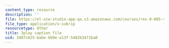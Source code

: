 ```yaml
---
content_type: resource
description: ''
file: https://ol-ocw-studio-app-qa.s3.amazonaws.com/courses/res-8-005-vibrations-and-waves-problem-solving-fall-2012/3d87c625babe6b9ea13f5482b3471ba0_uyofLz9Dtuw.srt
file_type: application/x-subrip
resourcetype: Other
title: 3play caption file
uid: 3d87c625-babe-6b9e-a13f-5482b3471ba0
---
```

